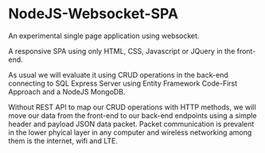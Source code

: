 # NodeJS-Websocket-SPA
An experimental single page application using websocket.

A responsive SPA using only HTML, CSS, Javascript or JQuery in the front-end.

As usual we will evaluate it using CRUD operations in the back-end connecting to SQL Express Server
using Entity Framework Code-First Approach and a NodeJS MongoDB.

Without REST API to map our CRUD operations with HTTP methods,
we will move our data from the front-end to our back-end endpoints using
a simple header and payload JSON data packet.
Packet communication is prevalent in the lower phyical layer in any
computer and wireless networking among them is the internet, wifi and LTE.



